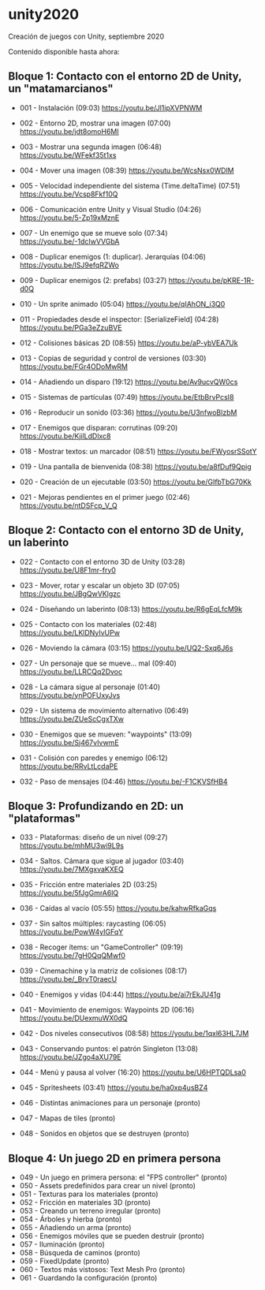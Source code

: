 # unity2020

Creación de juegos con Unity, septiembre 2020

Contenido disponible hasta ahora:

## Bloque 1: Contacto con el entorno 2D de Unity, un "matamarcianos"

 - 001 - Instalación (09:03) https://youtu.be/Jl1ipXVPNWM

 - 002 - Entorno 2D, mostrar una imagen (07:00) https://youtu.be/jdt8omoH6MI

 - 003 - Mostrar una segunda imagen (06:48) https://youtu.be/WFekf35t1xs
 
 - 004 - Mover una imagen (08:39) https://youtu.be/WcsNsx0WDlM

 - 005 - Velocidad independiente del sistema (Time.deltaTime) (07:51) https://youtu.be/Vcsp8Fkf10Q

 - 006 - Comunicación entre Unity y Visual Studio (04:26) https://youtu.be/5-Zp19xMznE

 - 007 - Un enemigo que se mueve solo (07:34) https://youtu.be/-1dcIwVVGbA

 - 008 - Duplicar enemigos (1: duplicar). Jerarquías (04:06) https://youtu.be/ISJ9efqRZWo

 - 009 - Duplicar enemigos (2: prefabs) (03:27) https://youtu.be/pKRE-1R-d0Q

 - 010 - Un sprite animado (05:04) https://youtu.be/qIAhON_i3Q0

 - 011 - Propiedades desde el inspector: [SerializeField] (04:28) https://youtu.be/PGa3eZzuBVE

 - 012 - Colisiones básicas 2D (08:55) https://youtu.be/aP-ybVEA7Uk

 - 013 - Copias de seguridad y control de versiones (03:30) https://youtu.be/FGr4ODoMwRM

 - 014 - Añadiendo un disparo (19:12) https://youtu.be/Av9ucvQW0cs

 - 015 - Sistemas de partículas (07:49) https://youtu.be/EtbBrvPcsI8

 - 016 - Reproducir un sonido (03:36) https://youtu.be/U3nfwoBlzbM

 - 017 - Enemigos que disparan: corrutinas (09:20) https://youtu.be/KjilLdDlxc8

 - 018 - Mostrar textos: un marcador (08:51) https://youtu.be/FWyosrSSotY

 - 019 - Una pantalla de bienvenida (08:38) https://youtu.be/a8fDuf9Qpig

 - 020 - Creación de un ejecutable (03:50) https://youtu.be/GIfbTbG70Kk

 - 021 - Mejoras pendientes en el primer juego (02:46) https://youtu.be/ntDSFcp_V_Q


## Bloque 2: Contacto con el entorno 3D de Unity, un laberinto

 - 022 - Contacto con el entorno 3D de Unity (03:28) https://youtu.be/U8F1mr-fry0

 - 023 - Mover, rotar y escalar un objeto 3D (07:05) https://youtu.be/JBgQwVKlgzc

 - 024 - Diseñando un laberinto (08:13) https://youtu.be/R6gEqLfcM9k

 - 025 - Contacto con los materiales (02:48) https://youtu.be/LKlDNyIvUPw

 - 026 - Moviendo la cámara (03:15) https://youtu.be/UQ2-Sxq6J6s

 - 027 - Un personaje que se mueve... mal (09:40) https://youtu.be/LLRCQq2Dvoc
 
 - 028 - La cámara sigue al personaje (01:40) https://youtu.be/ynPOFUxyJvs

 - 029 - Un sistema de movimiento alternativo (06:49) https://youtu.be/ZUeScCgxTXw

 - 030 - Enemigos que se mueven: "waypoints" (13:09) https://youtu.be/Sj467vIvwmE

 - 031 - Colisión con paredes y enemigo (06:12) https://youtu.be/RRvLtLcdaPE

 - 032 - Paso de mensajes (04:46) https://youtu.be/-F1CKVSfHB4


## Bloque 3: Profundizando en 2D: un "plataformas"

 - 033 - Plataformas: diseño de un nivel (09:27) https://youtu.be/mhMU3wi9L9s

 -  034 - Saltos. Cámara que sigue al jugador (03:40) https://youtu.be/7MXgxvaKXEQ

 -  035 - Fricción entre materiales 2D (03:25) https://youtu.be/5fJgGmrA6lQ

 -  036 - Caídas al vacío (05:55) https://youtu.be/kahwRfkaGqs

 -  037 - Sin saltos múltiples: raycasting (06:05) https://youtu.be/PowW4yIGFqY

 -  038 - Recoger ítems: un "GameController" (09:19) https://youtu.be/7gH0QqQMwf0

 -  039 - Cinemachine y la matriz de colisiones (08:17) https://youtu.be/_BrvT0raecU

 -  040 - Enemigos y vidas (04:44) https://youtu.be/ai7rEkJU41g

 -  041 - Movimiento de enemigos: Waypoints 2D (06:16) https://youtu.be/DUexmuWX0dQ

 - 042 - Dos niveles consecutivos (08:58) https://youtu.be/1qxl63HL7JM

 - 043 - Conservando puntos: el patrón Singleton (13:08) https://youtu.be/JZgo4aXU79E

 - 044 - Menú y pausa al volver (16:20) https://youtu.be/U6HPTQDLsa0

 - 045 - Spritesheets (03:41) https://youtu.be/ha0xp4usBZ4

 - 046 - Distintas animaciones para un personaje (pronto)

 - 047 - Mapas de tiles (pronto)

 - 048 - Sonidos en objetos que se destruyen (pronto)


## Bloque 4: Un juego 2D en primera persona

 - 049 - Un juego en primera persona: el "FPS controller" (pronto)
 - 050 - Assets predefinidos para crear un nivel (pronto)
 - 051 - Texturas para los materiales (pronto)
 - 052 - Fricción en materiales 3D (pronto)
 - 053 - Creando un terreno irregular (pronto)
 - 054 - Árboles y hierba (pronto)
 - 055 - Añadiendo un arma (pronto)
 - 056 - Enemigos móviles que se pueden destruir (pronto)
 - 057 - Iluminación (pronto)
 - 058 - Búsqueda de caminos (pronto)
 - 059 - FixedUpdate (pronto)
 - 060 - Textos más vistosos: Text Mesh Pro (pronto)
 - 061 - Guardando la configuración (pronto)

